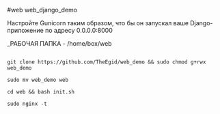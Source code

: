 #web web_django_demo

Настройте Gunicorn таким образом, что бы он запускал ваше Django-приложение по адресу 0.0.0.0:8000 



_РАБОЧАЯ ПАПКА - /home/box/web


```

git clone https://github.com/TheEgid/web_demo && sudo chmod g+rwx web_demo

sudo mv web_demo web

cd web && bash init.sh

sudo nginx -t

```
